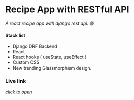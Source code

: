 # Recipe App with RESTful API 

_A react recipe app with django rest api_. :smile:

#### Stack list
- Django DRF Backend
- React
- React hooks ( useState, useEffect )
- Custom CSS
- New trending Glassmorphism design.

### Live link

[_click to open_](https://mehedikhokon.github.io/react-recipe-app/)

